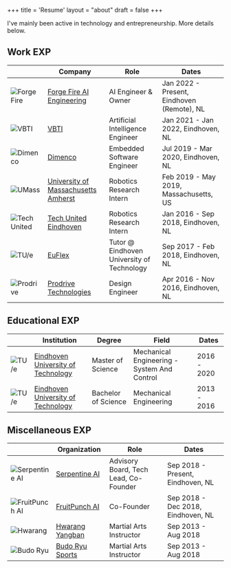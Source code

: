 +++
title = 'Resume'
layout = "about"
draft = false
+++

I've mainly been active in technology and entrepreneurship. More details below.

## Work EXP

|  | Company | Role | Dates |
|------|---------|------|-------|
| ![Forge Fire](/images/logos/forgefire.svg) | [Forge Fire AI Engineering](https://forgefire.dev) | AI Engineer & Owner | Jan 2022 - Present, Eindhoven (Remote), NL |
| ![VBTI](/images/logos/vbti.png) | [VBTI](https://www.vbti.nl) | Artificial Intelligence Engineer | Jan 2021 - Jan 2022, Eindhoven, NL |
| ![Dimenco](/images/logos/dimenco.png) | [Dimenco](https://www.dimenco.eu) | Embedded Software Engineer | Jul 2019 - Mar 2020, Eindhoven, NL |
| ![UMass](/images/logos/umass.png) | [University of Massachusetts Amherst](https://www.umass.edu) | Robotics Research Intern | Feb 2019 - May 2019, Massachusetts, US |
| ![Tech United](/images/logos/techunited.png) | [Tech United Eindhoven](https://www.techunited.nl) | Robotics Research Intern | Jan 2016 - Sep 2018, Eindhoven, NL |
| ![TU/e](/images/logos/tue.png) | [EuFlex](https://www.euflex.nl) | Tutor @ Eindhoven University of Technology | Sep 2017 - Feb 2018, Eindhoven, NL |
| ![Prodrive](/images/logos/prodrive.svg) | [Prodrive Technologies](https://www.prodrive-technologies.com) | Design Engineer | Apr 2016 - Nov 2016, Eindhoven, NL |

## Educational EXP

|  | Institution | Degree | Field | Dates |
|------|-------------|--------|-------|-------|
| ![TU/e](/images/logos/tue.png) | [Eindhoven University of Technology](https://www.tue.nl) | Master of Science | Mechanical Engineering - System And Control | 2016 - 2020 |
| ![TU/e](/images/logos/tue.png) | [Eindhoven University of Technology](https://www.tue.nl) | Bachelor of Science | Mechanical Engineering | 2013 - 2016 |

## Miscellaneous EXP

|  | Organization | Role | Dates |
|------|--------------|------|-------|
| ![Serpentine AI](/images/logos/serpentine.png) | [Serpentine AI](https://www.serpentineai.nl) | Advisory Board, Tech Lead, Co-Founder | Sep 2018 - Present, Eindhoven, NL |
| ![FruitPunch AI](/images/logos/fruitpunch.png) | [FruitPunch AI](https://www.fruitpunch.ai) | Co-Founder | Sep 2018 - Dec 2018, Eindhoven, NL |
| ![Hwarang](/images/logos/hwarang.png) | [Hwarang Yangban](https://www.hwarang-yangban.com/) | Martial Arts Instructor | Sep 2013 - Aug 2018 |
| ![Budo Ryu](/images/logos/budoryu.png) | [Budo Ryu Sports](https://budoryusports.nl/) | Martial Arts Instructor | Sep 2013 - Aug 2018 |